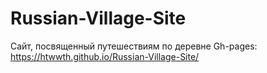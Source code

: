 # Russian-Village-Site
Сайт, посвященный путешествиям по деревне
Gh-pages: https://htwwth.github.io/Russian-Village-Site/
